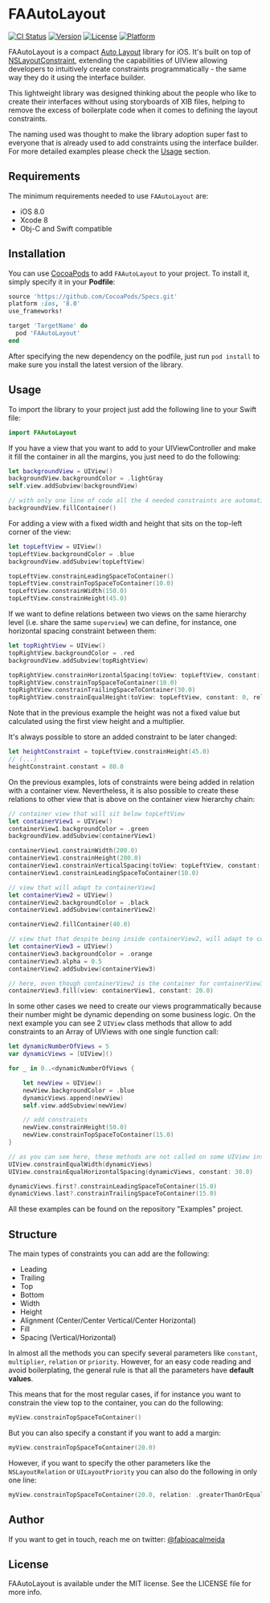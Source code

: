 # FAAutoLayout

[![CI Status](http://img.shields.io/travis/fabioalmeida/FAAutoLayout.svg?style=flat)](https://travis-ci.org/fabioalmeida/FAAutoLayout)
[![Version](https://img.shields.io/cocoapods/v/FAAutoLayout.svg?style=flat)](http://cocoapods.org/pods/FAAutoLayout)
[![License](https://img.shields.io/cocoapods/l/FAAutoLayout.svg?style=flat)](http://cocoapods.org/pods/FAAutoLayout)
[![Platform](https://img.shields.io/cocoapods/p/FAAutoLayout.svg?style=flat)](http://cocoapods.org/pods/FAAutoLayout)

FAAutoLayout is a compact [Auto Layout](https://developer.apple.com/library/content/documentation/UserExperience/Conceptual/AutolayoutPG/index.html) library for iOS. It's built on top of [NSLayoutConstraint](https://developer.apple.com/documentation/uikit/nslayoutconstraint), extending the capabilities of UIView allowing developers to intuitively create constraints programmatically - the same way they do it using the interface builder.

This lightweight library was designed thinking about the people who like to create their interfaces without using storyboards of XIB files, helping to remove the excess of boilerplate code when it comes to defining the layout constraints.

The naming used was thought to make the library adoption super fast to everyone that is already used to add constraints using the interface builder. For more detailed examples please check the [Usage](#usage) section.


## Requirements

The minimum requirements needed to use `FAAutoLayout` are:
- iOS 8.0
- Xcode 8
- Obj-C and Swift compatible


## Installation

You can use [CocoaPods](http://cocoapods.org) to add `FAAutoLayout` to your project. To install it, simply specify it in your **Podfile**:

```ruby
source 'https://github.com/CocoaPods/Specs.git'
platform :ios, '8.0'
use_frameworks!

target 'TargetName' do
  pod 'FAAutoLayout'
end
```

After specifying the new dependency on the podfile, just run `pod install` to make sure you install the latest version of the library.


## Usage

To import the library to your project just add the following line to your Swift file:

```swift
import FAAutoLayout
```

If you have a view that you want to add to your UIViewController and make it fill the container in all the margins, you just need to do the following:

```swift
let backgroundView = UIView()
backgroundView.backgroundColor = .lightGray
self.view.addSubview(backgroundView)

// with only one line of code all the 4 needed constraints are automatically added to the view
backgroundView.fillContainer()
```

For adding a view with a fixed width and height that sits on the top-left corner of the view:

```swift
let topLeftView = UIView()
topLeftView.backgroundColor = .blue
backgroundView.addSubview(topLeftView)

topLeftView.constrainLeadingSpaceToContainer()
topLeftView.constrainTopSpaceToContainer(10.0)
topLeftView.constrainWidth(150.0)
topLeftView.constrainHeight(45.0)
```

If we want to define relations between two views on the same hierarchy level (i.e. share the same `superview`) we can define, for instance, one horizontal spacing constraint between them:

```swift
let topRightView = UIView()
topRightView.backgroundColor = .red
backgroundView.addSubview(topRightView)

topRightView.constrainHorizontalSpacing(toView: topLeftView, constant: 20.0)
topRightView.constrainTopSpaceToContainer(10.0)
topRightView.constrainTrailingSpaceToContainer(30.0)
topRightView.constrainEqualHeight(toView: topLeftView, constant: 0, relation: .equal, priority: UILayoutPriorityRequired, multiplier: 2.0)
```

Note that in the previous example the height was not a fixed value but calculated using the first view height and a multiplier.

It's always possible to store an added constraint to be later changed:

```swift
let heightConstraint = topLeftView.constrainHeight(45.0)
// (...)
heightConstraint.constant = 80.0
```

On the previous examples, lots of constraints were being added in relation with a container view. Nevertheless, it is also possible to create these relations to other view that is above on the container view hierarchy chain:

```swift
// container view that will sit below topLeftView
let containerView1 = UIView()
containerView1.backgroundColor = .green
backgroundView.addSubview(containerView1)

containerView1.constrainWidth(200.0)
containerView1.constrainHeight(200.0)
containerView1.constrainVerticalSpacing(toView: topLeftView, constant: 100.0)
containerView1.constrainLeadingSpaceToContainer(10.0)

// view that will adapt to containerView1
let containerView2 = UIView()
containerView2.backgroundColor = .black
containerView1.addSubview(containerView2)

containerView2.fillContainer(40.0)

// view that that despite being inside containerView2, will adapt to containerView1
let containerView3 = UIView()
containerView3.backgroundColor = .orange
containerView3.alpha = 0.5
containerView2.addSubview(containerView3)

// here, even though containerView2 is the container for containerView3, we can make a relation to containerView1 since it the the superview of containerView2
containerView3.fill(view: containerView1, constant: 20.0)
```

In some other cases we need to create our views programmatically because their number might be dynamic depending on some business logic. On the next example you can see 2 `UIView` class methods that allow to add constraints to an Array of UIViews with one single function call:

```swift
let dynamicNumberOfViews = 5
var dynamicViews = [UIView]()

for _ in 0..<dynamicNumberOfViews {

    let newView = UIView()
    newView.backgroundColor = .blue
    dynamicViews.append(newView)
    self.view.addSubview(newView)

    // add constraints
    newView.constrainHeight(50.0)
    newView.constrainTopSpaceToContainer(15.0)
}

// as you can see here, these methods are not called on some UIView instance but are UIView class methods
UIView.constrainEqualWidth(dynamicViews)
UIView.constrainEqualHorizontalSpacing(dynamicViews, constant: 30.0)

dynamicViews.first?.constrainLeadingSpaceToContainer(15.0)
dynamicViews.last?.constrainTrailingSpaceToContainer(15.0)
```

All these examples can be found on the repository "Examples" project.


## Structure

The main types of constraints you can add are the following:

- Leading
- Trailing
- Top
- Bottom
- Width
- Height
- Alignment (Center/Center Vertical/Center Horizontal)
- Fill
- Spacing (Vertical/Horizontal)

In almost all the methods you can specify several parameters like `constant`, `multiplier`, `relation` or `priority`. However, for an easy code reading and avoid boilerplating, the general rule is that all the parameters have **default values**.

This means that for the most regular cases, if for instance you want to constrain the view top to the container, you can do the following:

```swift
myView.constrainTopSpaceToContainer()
```

But you can also specify a constant if you want to add a margin:

```swift
myView.constrainTopSpaceToContainer(20.0)
```

However, if you want to specify the other parameters like the `NSLayoutRelation` or `UILayoutPriority` you can also do the following in only one line:

```swift
myView.constrainTopSpaceToContainer(20.0, relation: .greaterThanOrEqual, priority: UILayoutPriorityRequired, multiplier: 0.7)
```


## Author

If you want to get in touch, reach me on twitter: [@fabioacalmeida](https://twitter.com/fabioacalmeida)


## License

FAAutoLayout is available under the MIT license. See the LICENSE file for more info.
